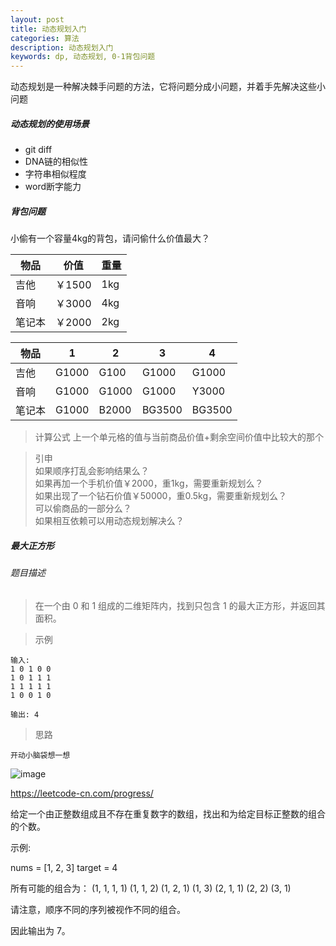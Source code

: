 ```yaml
---
layout: post
title: 动态规划入门
categories: 算法
description: 动态规划入门
keywords: dp, 动态规划, 0-1背包问题
---
```


动态规划是一种解决棘手问题的方法，它将问题分成小问题，并着手先解决这些小问题


##### 动态规划的使用场景
- git diff
- DNA链的相似性
- 字符串相似程度
- word断字能力

##### 背包问题
小偷有一个容量4kg的背包，请问偷什么价值最大？


 物品 | 价值 | 重量
---|---|---
吉他 | ￥1500 | 1kg
音响 | ￥3000 | 4kg
笔记本 | ￥2000 | 2kg


物品   |1 |2 | 3|4
---|---|---|---|---
吉他   | G1000 | G100 |G1000  |G1000|
音响   | G1000 |  G1000| G1000 | Y3000|
笔记本 | G1000 | B2000|BG3500  |BG3500 |

> 计算公式
上一个单元格的值与当前商品价值+剩余空间价值中比较大的那个
 
> 引申  
如果顺序打乱会影响结果么？  
如果再加一个手机价值￥2000，重1kg，需要重新规划么？  
如果出现了一个钻石价值￥50000，重0.5kg，需要重新规划么？  
可以偷商品的一部分么？  
如果相互依赖可以用动态规划解决么？

##### 最大正方形
###### 题目描述
> 在一个由 0 和 1 组成的二维矩阵内，找到只包含 1 的最大正方形，并返回其面积。

> 示例

```
输入: 
1 0 1 0 0
1 0 1 1 1
1 1 1 1 1
1 0 0 1 0

输出: 4
```


> 思路

```
开动小脑袋想一想
```

![image](https://pic.leetcode-cn.com/28657155fcebc3f210982e889ceef89f6295fb48999222bfe0e52514158c446e-image.png)



https://leetcode-cn.com/progress/



给定一个由正整数组成且不存在重复数字的数组，找出和为给定目标正整数的组合的个数。

示例:

nums = [1, 2, 3]
target = 4

所有可能的组合为：
(1, 1, 1, 1)
(1, 1, 2)
(1, 2, 1)
(1, 3)
(2, 1, 1)
(2, 2)
(3, 1)

请注意，顺序不同的序列被视作不同的组合。

因此输出为 7。




